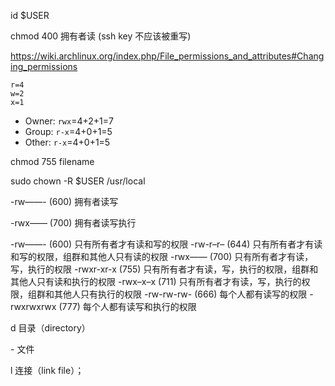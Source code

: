 id $USER

chmod 400 拥有者读  (ssh key 不应该被重写)



   



https://wiki.archlinux.org/index.php/File_permissions_and_attributes#Changing_permissions



```
r=4
w=2
x=1
```

- Owner: `rwx`=4+2+1=7
- Group: `r-x`=4+0+1=5
- Other: `r-x`=4+0+1=5



chmod 755 filename



sudo chown -R $USER /usr/local



-rw——- (600)  拥有者读写

-rwx—— (700) 拥有者读写执行







-rw——- (600) 只有所有者才有读和写的权限
-rw-r–r– (644) 只有所有者才有读和写的权限，组群和其他人只有读的权限
-rwx—— (700) 只有所有者才有读，写，执行的权限
-rwxr-xr-x (755) 只有所有者才有读，写，执行的权限，组群和其他人只有读和执行的权限
-rwx–x–x (711) 只有所有者才有读，写，执行的权限，组群和其他人只有执行的权限
-rw-rw-rw- (666) 每个人都有读写的权限
-rwxrwxrwx (777) 每个人都有读写和执行的权限





d   目录（directory）

\-   文件

l   连接（link file）； 





